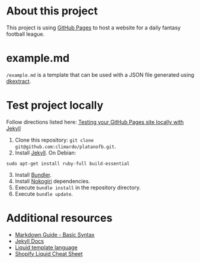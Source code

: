 # About this project
This project is using [GitHub Pages](https://pages.github.com/) to host a website for a daily fantasy football league.

# example.md
`/example.md` is a template that can be used with a JSON file generated using [dkextract](https://github.com/climardo/dkextract).

# Test project locally
Follow directions listed here: [Testing your GitHub Pages site locally with Jekyll](https://docs.github.com/en/github/working-with-github-pages/testing-your-github-pages-site-locally-with-jekyll)

1. Clone this repository: `git clone git@github.com:climardo/platanofb.git`.
2. Install [Jekyll](https://jekyllrb.com/docs/installation/). On Debian:
```
sudo apt-get install ruby-full build-essential
```
3. Install [Bundler](https://bundler.io/).
4. Install [Nokogiri](https://nokogiri.org/tutorials/installing_nokogiri.html) dependencies.
5. Execute `bundle install` in the repository directory.
6. Execute `bundle update`.

# Additional resources
- [Markdown Guide - Basic Syntax](https://www.markdownguide.org/basic-syntax/)
- [Jekyll Docs](https://jekyllrb.com/docs/step-by-step/01-setup/)
- [Liquid template language](https://shopify.github.io/liquid/basics/introduction/)
- [Shopify Liquid Cheat Sheet](https://www.shopify.com/partners/shopify-cheat-sheet)
